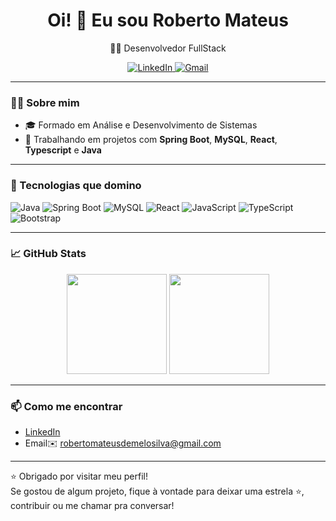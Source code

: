 <h1 align="center">Oi! 👋 Eu sou Roberto Mateus</h1>

<p align="center">
  👨‍💻 Desenvolvedor FullStack 
</p>

<p align="center">
  <a href="https://www.linkedin.com/in/roberto-mateus-de-melo-silva-b7418b236/">
    <img src="https://img.shields.io/badge/LinkedIn-blue?style=for-the-badge&logo=linkedin" alt="LinkedIn"/>
  </a>
  <a href="robertomateusdemelosilva@gmail.com">
    <img src="https://img.shields.io/badge/Gmail-red?style=for-the-badge&logo=gmail&logoColor=white" alt="Gmail"/>
  </a>
</p>

---

### 👨‍💻 Sobre mim

- 🎓 Formado em Análise e Desenvolvimento de Sistemas  
- 🔨 Trabalhando em projetos com **Spring Boot**, **MySQL**, **React**, **Typescript** e **Java**
---

### 🧰 Tecnologias que domino

![Java](https://img.shields.io/badge/Java-ED8B00?style=for-the-badge&logo=java&logoColor=white)
![Spring Boot](https://img.shields.io/badge/Spring_Boot-6DB33F?style=for-the-badge&logo=spring-boot&logoColor=white)
![MySQL](https://img.shields.io/badge/MySQL-00758F?style=for-the-badge&logo=mysql&logoColor=white)
![React](https://img.shields.io/badge/React-20232A?style=for-the-badge&logo=react&logoColor=61DAFB)
![JavaScript](https://img.shields.io/badge/JavaScript-F7DF1E?style=for-the-badge&logo=javascript&logoColor=black)
![TypeScript](https://img.shields.io/badge/TypeScript-3178C6?style=for-the-badge&logo=typescript&logoColor=white)
![Bootstrap](https://img.shields.io/badge/Bootstrap-563D7C?style=for-the-badge&logo=bootstrap&logoColor=white)

---

### 📈 GitHub Stats

<p align="center">
  <img height="160em" src="https://github-readme-stats.vercel.app/api?username=Robert0Mmelo&show_icons=true&theme=dracula&count_private=true"/>
  <img height="160em" src="https://github-readme-stats.vercel.app/api/top-langs/?username=Robert0Mmelo&layout=compact&theme=dracula"/>
</p>

---


### 📫 Como me encontrar

- [LinkedIn](https://www.linkedin.com/in/roberto-mateus-de-melo-silva-b7418b236/)
- Email✉️ robertomateusdemelosilva@gmail.com

---

⭐ Obrigado por visitar meu perfil!  
Se gostou de algum projeto, fique à vontade para deixar uma estrela ⭐, contribuir ou me chamar pra conversar!  

